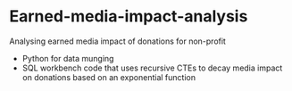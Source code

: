 # Earned-media-impact-analysis
Analysing earned media impact of donations for non-profit

* Python for data munging 
* SQL workbench code that uses recursive CTEs to decay media impact on donations based on an exponential function
